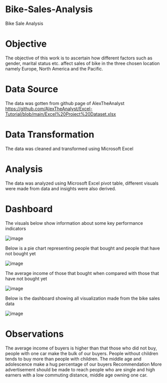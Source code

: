 # Bike-Sales-Analysis

Bike Sale Analysis
 # Objective
The objective of this work is to ascertain how different factors such as gender, marital status etc. affect sales of bike in the three chosen location namely Europe, North America and the Pacific.
# Data Source
The data was gotten from github page of AlexTheAnalyst 
https://github.com/AlexTheAnalyst/Excel-Tutorial/blob/main/Excel%20Project%20Dataset.xlsx
 # Data Transformation
The data was cleaned and transformed using Microsoft Excel 
# Analysis
The data was analyzed using Microsoft Excel pivot table, different visuals were made from data and insights were also derived.
# Dashboard
The visuals below show information about some key performance indicators


 ![image](https://github.com/kolabdu/Bike-Sales-Analysis/assets/54320228/bcf8cfcb-5f79-4b66-bd1f-59ecaddfc0dc)


Below is a pie chart representing people that bought and people that have not bought yet

![image](https://github.com/kolabdu/Bike-Sales-Analysis/assets/54320228/a0cfcacb-8fb5-4532-9ee6-b67842f1d664)

 
The average income of those that bought when compared with those that have not bought yet

![image](https://github.com/kolabdu/Bike-Sales-Analysis/assets/54320228/0efae598-0cf3-4475-ba9e-dbd7b428a120)

 
Below is the dashboard showing all visualization made from the bike sales data

![image](https://github.com/kolabdu/Bike-Sales-Analysis/assets/54320228/5fb6439b-7338-4ac2-b8bc-34315b9cbb34)

 
# Observations
The average income of buyers is higher than that those who did not buy, people with one car make the bulk of our buyers. People without children tends to buy more than people with children.
The middle age and adolescence make a hug percentage of our buyers
Recommendation
More advertisement should be made to reach people who are single and high earners with a low commuting distance, middle age owning one car.

